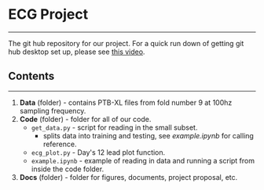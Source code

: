 # ECG Project
---

The git hub repository for our project. For a quick run down of getting git hub desktop set up, please see [this video](https://www.youtube.com/watch?v=iv8rSLsi1xo). 

## Contents
---
1. **Data** (folder) - contains PTB-XL files from fold number 9 at 100hz sampling frequency. 
2. **Code** (folder) - folder for all of our code. 
    - `get_data.py` - script for reading in the small subset.
        - splits data into training and testing, see *example.ipynb* for calling reference.
    - `ecg_plot.py` - Day's 12 lead plot function. 
    - `example.ipynb` - example of reading in data and running a script from inside the code folder.
3. **Docs** (folder) - folder for figures, documents, project proposal, etc.
